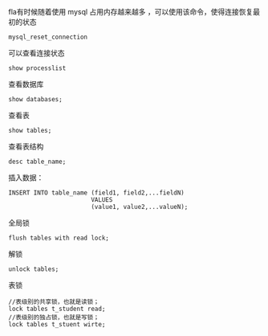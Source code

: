 fla有时候随着使用 mysql 占用内存越来越多 ，可以使用该命令，使得连接恢复最初的状态

```mysql
mysql_reset_connection
```

可以查看连接状态

```mysql
show processlist
```

查看数据库

```mysql
show databases;
```

查看表

```mysql
show tables;
```

查看表结构

```mysql
desc table_name;
```

插入数据：

```mysql
INSERT INTO table_name (field1, field2,...fieldN)
                       VALUES
                       (value1, value2,...valueN);
```

全局锁

```mysql
flush tables with read lock;
```

解锁

```mysql
unlock tables;
```

表锁

```mysql
//表级别的共享锁，也就是读锁；
lock tables t_student read;
//表级别的独占锁，也就是写锁；
lock tables t_stuent wirte;
```

